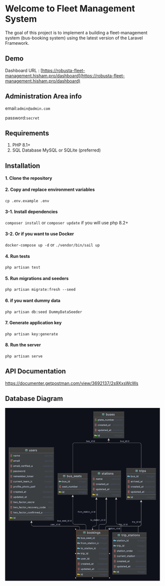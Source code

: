# Welcome to Fleet Management System

The goal of this project is to implement a building a fleet-management system (bus-booking system) using the latest
version of the Laravel Framework.

## Demo

Dashboard
URL : [https://robusta-fleet-management.hisham.pro/dashboard](https://robusta-fleet-management.hisham.pro/dashboard)

## Administration Area info

email:`admin@admin.com`

password:`secret`

## Requirements

1. PHP 8.1+
2. SQL Database MySQL or SQLite (preferred)

## Installation

#### 1. Clone the repository

#### 2. Copy and replace environment variables

`cp .env.example .env`

#### 3-1. Install dependencies

`composer install` or `composer update` if you will use php 8.2+

#### 3-2. Or if you want to use Docker

`docker-compose up -d` or `./vendor/bin/sail up`

#### 4. Run tests

`php artisan test`

#### 5. Run migrations and seeders

`php artisan migrate:fresh --seed`

#### 6. if you want dummy data

`php artisan db:seed DummyDataSeeder`

#### 7. Generate application key

`php artisan key:generate`

#### 8. Run the server

`php artisan serve`

## API Documentation

https://documenter.getpostman.com/view/3692137/2s9XxsWcWs

## Database Diagram

![Database Diagram](db_diagram.png)
